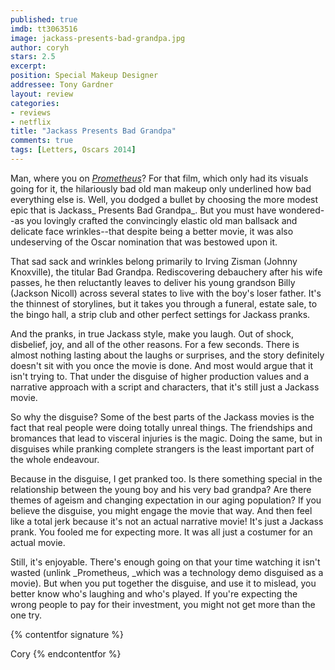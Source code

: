 ```yaml
---
published: true
imdb: tt3063516
image: jackass-presents-bad-grandpa.jpg
author: coryh
stars: 2.5
excerpt: 
position: Special Makeup Designer
addressee: Tony Gardner
layout: review
categories:
- reviews
- netflix
title: "Jackass Presents Bad Grandpa"
comments: true
tags: [Letters, Oscars 2014]
---
```

Man, where you on [_Prometheus_][1]? For that film, which only had its visuals going for it, the hilariously bad old man makeup only underlined how bad everything else is. Well, you dodged a bullet by choosing the more modest epic that is Jackass_ Presents Bad Grandpa_. But you must have wondered--as you lovingly crafted the convincingly elastic old man ballsack and delicate face wrinkles--that despite being a better movie, it was also undeserving of the Oscar nomination that was bestowed upon it.

   [1]: /2012/06/12/prometheus.html

That sad sack and wrinkles belong primarily to Irving Zisman (Johnny Knoxville), the titular Bad Grandpa. Rediscovering debauchery after his wife passes, he then reluctantly leaves to deliver his young grandson Billy (Jackson Nicoll) across several states to live with the boy's loser father. It's the thinnest of storylines, but it takes you through a funeral, estate sale, to the bingo hall, a strip club and other perfect settings for Jackass pranks.

And the pranks, in true Jackass style, make you laugh. Out of shock, disbelief, joy, and all of the other reasons. For a few seconds. There is almost nothing lasting about the laughs or surprises, and the story definitely doesn't sit with you once the movie is done. And most would argue that it isn't trying to. That under the disguise of higher production values and a narrative approach with a script and characters, that it's still just a Jackass movie.

So why the disguise? Some of the best parts of the Jackass movies is the fact that real people were doing totally unreal things. The friendships and bromances that lead to visceral injuries is the magic. Doing the same, but in disguises while pranking complete strangers is the least important part of the whole endeavour. 

Because in the disguise, I get pranked too. Is there something special in the relationship between the young boy and his very bad grandpa? Are there themes of ageism and changing expectation in our aging population? If you believe the disguise, you might engage the movie that way. And then feel like a total jerk because it's not an actual narrative movie! It's just a Jackass prank. You fooled me for expecting more. It was all just a costumer for an actual movie.

Still, it's enjoyable. There's enough going on that your time watching it isn't wasted (unlink _Prometheus, _which was a technology demo disguised as a movie). But when you put together the disguise, and use it to mislead, you better know who's laughing and who's played. If you're expecting the wrong people to pay for their investment, you might not get more than the one try.

{% contentfor signature %}

Cory
{% endcontentfor %}